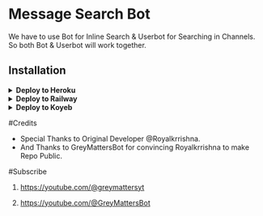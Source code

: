 # Message Search Bot

We have to use Bot for Inline Search & Userbot for Searching in Channels. So both Bot & Userbot will work together.

## Installation

<details><summary><b>Deploy to Heroku</b></summary>
<p>
<br>
<a href="https://heroku.com/deploy?template=https://github.com/RoyalKrrishna/MdiskWalaBot">
  <img src="https://www.herokucdn.com/deploy/button.svg" alt="Deploy">
</a>
</p>
</details>

<details>
  <summary><b>Deploy to Railway</b></summary>
<br/>

<p align="left">
<a href="https://railway.app/deploy?template=https://github.com/RoyalKrrishna/MdiskWalaBot"">
     <img height="30px" src="https://railway.app/button.svg">
  </a>
</p>
</details>

<details>
   <summary><b>Deploy to Koyeb</b></summary>
<br/>

<p align="left">
<a href="https://app.koyeb.com/deploy?type=git&repository=github.com/GreyMattersBot/Link-Search-Bot-Pro&branch=main&name=linksearchbot)
      <img height="30px" src="https://www.koyeb.com/static/images/deploy/button.svg">
  </a>
</p>
</details>

#Credits

- Special Thanks to Original Developer @Royalkrrishna.
- And Thanks to GreyMattersBot for convincing Royalkrrishna to make Repo Public.

#Subscribe 

1) https://youtube.com/@greymattersyt

2) https://youtube.com/@GreyMattersBot
